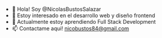 - 👋 Hola! Soy @NicolasBustosSalazar
- 👀 Estoy interesado en el desarrollo web y diseño frontend
- 🌱 Actualmente estoy aprendiendo Full Stack Development
- 📫 Contactame aqui!
nicobustos84@gmail.com
<!---
NicolasBustosSalazar/NicolasBustosSalazar is a ✨ special ✨ repository because its `README.md` (this file) appears on your GitHub profile.
You can click the Preview link to take a look at your changes.
--->
